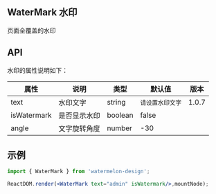 
## WaterMark 水印

页面全覆盖的水印



## API

水印的属性说明如下：

| 属性 | 说明 | 类型 | 默认值 | 版本 |
| --- | --- | --- | --- | --- |
| text | 水印文字 | string | `请设置水印文字` | 1.0.7 |
| isWatermark | 是否显示水印 | boolean | false |  |
| angle | 文字旋转角度 | number | -30 |  |





##
## 示例
```jsx
import { WaterMark } from 'watermelon-design';

ReactDOM.render(<WaterMark text="admin" isWatermark/>,mountNode);

```



